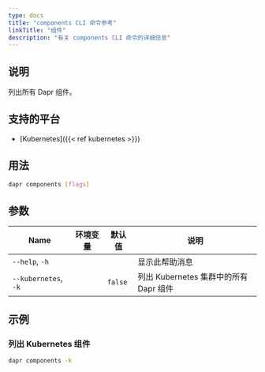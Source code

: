 ```yaml
---
type: docs
title: "components CLI 命令参考"
linkTitle: "组件"
description: "有关 components CLI 命令的详细信息"
---
```


## 说明

列出所有 Dapr 组件。

## 支持的平台

- [Kubernetes]({{< ref kubernetes >}})

## 用法

```bash
dapr components [flags]
```

## 参数

| Name                 | 环境变量 | 默认值     | 说明                           |
| -------------------- | ---- | ------- | ---------------------------- |
| `--help`, `-h`       |      |         | 显示此帮助消息                      |
| `--kubernetes`, `-k` |      | `false` | 列出 Kubernetes 集群中的所有 Dapr 组件 |

## 示例

### 列出 Kubernetes 组件
```bash
dapr components -k
```
